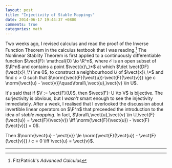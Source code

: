 ```yaml
---
layout: post
title: "Injectivity of Stable Mappings"
date: 2014-06-17 19:44:37 +0800
comments: true
categories: math
---
```


Two weeks ago, I revised calculus and read the proof of the Inverse
Function Theorem in the calculus textbook that I was reading.[^1]  The
Nonlinear Stablity Theorem is first applied to a continuously
differentiable function $\vect{F}: \mathcal{O} \to \R^n$, where
$\mathcal{O}$ is an open subset of $\R^n$ and contains a point
$\vect{x}\_\*$ at which $\det \vect{DF}(\vect{x}\_\*) \ne 0$, to
construct a neighbourhood $U$ of $\vect{x}\_\*$ and find $c > 0$ such
that
$\norm{\vect{F}(\vect{u})-\vect{F}(\vect{v})} \ge c \norm{\vect{u} -
\vect{v}}\quad\forall\,\vect{u},\vect{v} \in U$.

It's said that if $V := \vect{F}(U)$, then $\vect{F}: U \to V$ is
bijective.  The surjectivity is obvious, but I *wasn't* smart enough
to see the injectivity immediately.  After a week, I realised that I
overlooked the discussion about invertible linear operators on
$\F^n$ that preceeded the introduction to the idea of *stable
mapping*.  In fact,
$\forall\,\vect{u},\vect{v} \in U,\vect{F}(\vect{u}) =
\vect{F}(\vect{v}) \iff \norm{\vect{F}(\vect{u}) - \vect{F}(\vect{v})}
= 0$.

Then
$\norm{\vect{u} - \vect{v}} \le \norm{\vect{F}(\vect{u}) -
\vect{F}(\vect{v})} / c = 0 \iff \vect{u} = \vect{v}$.

---
[^1]: FitzPatrick's *Advanced Calculus*
